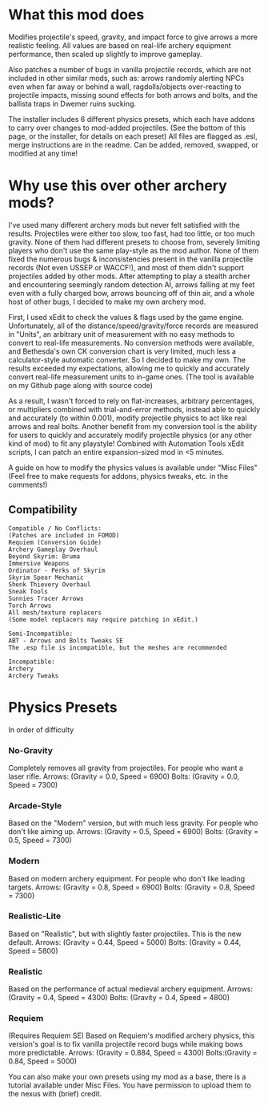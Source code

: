 # What this mod does

Modifies projectile's speed, gravity, and impact force to give arrows a more realistic feeling.
All values are based on real-life archery equipment performance, then scaled up slightly to improve gameplay.

Also patches a number of bugs in vanilla projectile records, which are not included in other similar mods, such as:
arrows randomly alerting NPCs even when far away or behind a wall,
ragdolls/objects over-reacting to projectile impacts,
missing sound effects for both arrows and bolts,
and the ballista traps in Dwemer ruins sucking.


The installer includes 6 different physics presets, which each have addons to carry over changes to mod-added projectiles.
(See the bottom of this page, or the installer, for details on each preset)
All files are flagged as .esl, merge instructions are in the readme.
Can be added, removed, swapped, or modified at any time!



# Why use this over other archery mods?

I've used many different archery mods but never felt satisfied with the results.
Projectiles were either too slow, too fast, had too little, or too much gravity. None of them had different presets to choose from, severely limiting players who don't use the same play-style as the mod author. None of them fixed the numerous bugs & inconsistencies present in the vanilla projectile records (Not even USSEP or WACCF!), and most of them didn't support projectiles added by other mods. After attempting to play a stealth archer and encountering seemingly random detection AI, arrows falling at my feet even with a fully charged bow, arrows bouncing off of thin air, and a whole host of other bugs, I decided to make my own archery mod.

First, I used xEdit to check the values & flags used by the game engine. Unfortunately, all of the distance/speed/gravity/force records are measured in "Units", an arbitrary unit of measurement with no easy methods to convert to real-life measurements. No conversion methods were available, and Bethesda's own CK conversion chart is very limited, much less a calculator-style automatic converter. So I decided to make my own. The results exceeded my expectations, allowing me to quickly and accurately convert real-life measurement units to in-game ones.
(The tool is available on my Github﻿ page along with source code)

As a result, I wasn't forced to rely on flat-increases, arbitrary percentages, or multipliers combined with trial-and-error methods, instead able to quickly and accurately (to within 0.001), modify projectile physics to act like real arrows and real bolts.
Another benefit from my conversion tool is the ability for users to quickly and accurately modify projectile physics (or any other kind of mod) to fit any playstyle! Combined with Automation Tools xEdit scripts, I can patch an entire expansion-sized mod in <5 minutes.

A guide on how to modify the physics values is available under "Misc Files"
(Feel free to make requests for addons, physics tweaks, etc. in the comments!)



## Compatibility


    Compatible / No Conflicts:
    (Patches are included in FOMOD)
    Requiem﻿ (Conversion Guide)﻿
    Archery Gameplay Overhaul﻿
    Beyond Skyrim: Bruma﻿
    Immersive Weapons﻿
    Ordinator - Perks of Skyrim﻿
    Skyrim Spear Mechanic﻿
    Shenk Thievery Overhaul﻿
    Sneak Tools
    ﻿Sunnies Tracer Arrows﻿
    Torch Arrows﻿
    All mesh/texture replacers
    (Some model replacers may require patching in xEdit.)

    Semi-Incompatible:
    ABT - Arrows and Bolts Tweaks SE
    The .esp file is incompatible, but the meshes are recommended

    Incompatible:
    Archery﻿
    Archery Tweaks﻿





# Physics Presets
In order of difficulty

### No-Gravity
Completely removes all gravity from projectiles. For people who want a laser rifle.
Arrows: (Gravity = 0.0, Speed = 6900)
Bolts: (Gravity = 0.0, Speed = 7300)

### Arcade-Style
Based on the "Modern" version, but with much less gravity. For people who don't like aiming up.
Arrows: (Gravity = 0.5, Speed = 6900)
Bolts: (Gravity = 0.5, Speed = 7300)

### Modern
Based on modern archery equipment. For people who don't like leading targets.
Arrows: (Gravity = 0.8, Speed = 6900)
Bolts: (Gravity = 0.8, Speed = 7300)

### Realistic-Lite
Based on "Realistic", but with slightly faster projectiles. This is the new default.
Arrows: (Gravity = 0.44, Speed = 5000)
Bolts: (Gravity = 0.44, Speed = 5800)

### Realistic
Based on the performance of actual medieval archery equipment.
Arrows: (Gravity = 0.4, Speed = 4300)
Bolts: (Gravity = 0.4, Speed = 4800)

### Requiem
(Requires Requiem SE)
Based on Requiem's modified archery physics, this version's goal is to fix vanilla projectile record bugs while making bows more predictable.
Arrows: (Gravity = 0.884, Speed = 4300)
Bolts:(Gravity = 0.84, Speed = 5000)


You can also make your own presets using my mod as a base, there is a tutorial available under Misc Files.
You have permission to upload them to the nexus with (brief) credit.
